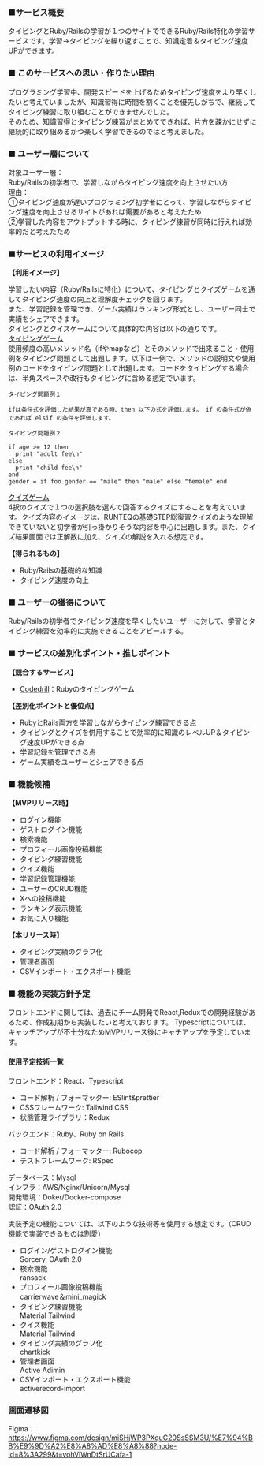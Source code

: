 ### ■サービス概要
タイピングとRuby/Railsの学習が１つのサイトでできるRuby/Rails特化の学習サービスです。学習→タイピングを繰り返すことで、知識定着＆タイピング速度UPができます。

### ■ このサービスへの思い・作りたい理由

プログラミング学習中、開発スピードを上げるためタイピング速度をより早くしたいと考えていましたが、知識習得に時間を割くことを優先しがちで、継続してタイピング練習に取り組むことができませんでした。<br>
そのため、知識習得とタイピング練習がまとめてできれば、片方を疎かにせずに継続的に取り組めるかつ楽しく学習できるのではと考えました。

### ■ ユーザー層について
対象ユーザー層：<br>
Ruby/Railsの初学者で、学習しながらタイピング速度を向上させたい方<br>
理由：<br>
①タイピング速度が遅いプログラミング初学者にとって、学習しながらタイピング速度を向上させるサイトがあれば需要があると考えたため<br>
②学習した内容をアウトプットする時に、タイピング練習が同時に行えれば効率的だと考えたため

### ■サービスの利用イメージ
**【利用イメージ】**<br>

学習したい内容（Ruby/Railsに特化）について、タイピングとクイズゲームを通してタイピング速度の向上と理解度チェックを図ります。<br>
また、学習記録を管理でき、ゲーム実績はランキング形式とし、ユーザー同士で実績をシェアできます。<br>
タイピングとクイズゲームについて具体的な内容は以下の通りです。<br>
<u>タイピングゲーム</u><br>
使用頻度の高いメソッド名（ifやmapなど）とそのメソッドで出来ること・使用例をタイピング問題として出題します。以下は一例で、メソッドの説明文や使用例のコードをタイピング問題として出題します。コードをタイピングする場合は、半角スペースや改行もタイピングに含める想定でいます。
```
タイピング問題例１

ifは条件式を評価した結果が真である時、then 以下の式を評価します。 if の条件式が偽であれば elsif の条件を評価します。
```

```
タイピング問題例２

if age >= 12 then
  print "adult fee\n"
else
  print "child fee\n"
end
gender = if foo.gender == "male" then "male" else "female" end
```

<u>クイズゲーム</u><br>
4択のクイズで１つの選択肢を選んで回答するクイズにすることを考えています。クイズ内容のイメージは、RUNTEQの基礎STEP総復習クイズのような理解できていないと初学者が引っ掛かりそうな内容を中心に出題します。また、クイズ結果画面では正解数に加え、クイズの解説を入れる想定です。


**【得られるもの】**
- Ruby/Railsの基礎的な知識
- タイピング速度の向上

### ■ ユーザーの獲得について
Ruby/Railsの初学者でタイピング速度を早くしたいユーザーに対して、学習とタイピング練習を効率的に実施できることをアピールする。

### ■ サービスの差別化ポイント・推しポイント
**【競合するサービス】**<br>
- [Codedrill](https://www.code-drill.com/chars/typing/type_Ruby)：Rubyのタイピングゲーム

**【差別化ポイントと優位点】**<br>
- RubyとRails両方を学習しながらタイピング練習できる点
- タイピングとクイズを併用することで効率的に知識のレベルUP＆タイピング速度UPができる点
- 学習記録を管理できる点
- ゲーム実績をユーザーとシェアできる点

### ■ 機能候補
**【MVPリリース時】**<br>
- ログイン機能
- ゲストログイン機能
- 検索機能
- プロフィール画像投稿機能
- タイピング練習機能
- クイズ機能
- 学習記録管理機能
- ユーザーのCRUD機能
- Xへの投稿機能
- ランキング表示機能
- お気に入り機能

**【本リリース時】**<br>
- タイピング実績のグラフ化
- 管理者画面
- CSVインポート・エクスポート機能


### ■ 機能の実装方針予定
フロントエンドに関しては、過去にチーム開発でReact,Reduxでの開発経験があるため、作成初期から実装したいと考えております。
Typescriptについては、キャッチアップが不十分なためMVPリリース後にキャチアップを予定しています。
#### 使用予定技術一覧
フロントエンド：React、Typescript<br>
  - コード解析 / フォーマッター: ESlint&prettier
  - CSSフレームワーク: Tailwind CSS
  - 状態管理ライブラリ：Redux

バックエンド：Ruby、Ruby on Rails<br>
  - コード解析 / フォーマッター: Rubocop
  - テストフレームワーク: RSpec

データベース：Mysql<br>
インフラ：AWS/Nginx/Unicorn/Mysql<br>
開発環境：Doker/Docker-compose<br>
認証：OAuth 2.0

実装予定の機能については、以下のような技術等を使用する想定です。（CRUD機能で実装できるものは割愛）

- ログイン/ゲストログイン機能<br>
Sorcery, OAuth 2.0
- 検索機能<br>
ransack
- プロフィール画像投稿機能<br>
carrierwave＆mini_magick
- タイピング練習機能<br>
Material Tailwind
- クイズ機能<br>
Material Tailwind
- タイピング実績のグラフ化<br>
chartkick
- 管理者画面<br>
Active Adimin
- CSVインポート・エクスポート機能<br>
 activerecord-import

### 画面遷移図
Figma：
https://www.figma.com/design/miSHjWP3PXquC20SsSSM3U/%E7%94%BB%E9%9D%A2%E8%A8%AD%E8%A8%88?node-id=8%3A299&t=vohVlWnDtSrUCafa-1
